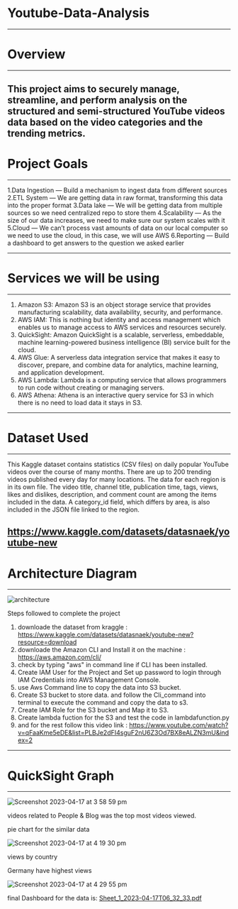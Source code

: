 # Youtube-Data-Analysis
----------------------------------------------------------------
# Overview
----------------------------------------------------------------
This project aims to securely manage, streamline, and perform analysis on the structured and semi-structured YouTube videos data based on the video categories and the trending metrics.
----------------------------------------------------------------
# Project Goals
----------------------------------------------------------------
1.Data Ingestion — Build a mechanism to ingest data from different sources
2.ETL System — We are getting data in raw format, transforming this data into the proper format
3.Data lake — We will be getting data from multiple sources so we need centralized repo to store them
4.Scalability — As the size of our data increases, we need to make sure our system scales with it
5.Cloud — We can’t process vast amounts of data on our local computer so we need to use the cloud, in this case, we will use AWS
6.Reporting — Build a dashboard to get answers to the question we asked earlier

----------------------------------------------------------------
# Services we will be using
----------------------------------------------------------------

1. Amazon S3: Amazon S3 is an object storage service that provides manufacturing scalability, data availability, security, and performance.
2. AWS IAM: This is nothing but identity and access management which enables us to manage access to AWS services and resources securely.
3. QuickSight: Amazon QuickSight is a scalable, serverless, embeddable, machine learning-powered business intelligence (BI) service built for the cloud.
4. AWS Glue: A serverless data integration service that makes it easy to discover, prepare, and combine data for analytics, machine learning, and application development.
5. AWS Lambda: Lambda is a computing service that allows programmers to run code without creating or managing servers.
6. AWS Athena: Athena is an interactive query service for S3 in which there is no need to load data it stays in S3.
----------------------------------------------------------------
 # Dataset Used
 ----------------------------------------------------------------
This Kaggle dataset contains statistics (CSV files) on daily popular YouTube videos over the course of many months. There are up to 200 trending videos published every day for many locations. The data for each region is in its own file. The video title, channel title, publication time, tags, views, likes and dislikes, description, and comment count are among the items included in the data. A category_id field, which differs by area, is also included in the JSON file linked to the region.

https://www.kaggle.com/datasets/datasnaek/youtube-new
----------------------------------------------------------------
# Architecture Diagram
----------------------------------------------------------------
![architecture](https://user-images.githubusercontent.com/100506830/229491097-a335fdcd-e70d-4e30-954f-20a066c73d78.jpeg)

Steps followed to complete the project
1. downloade the dataset from kraggle : https://www.kaggle.com/datasets/datasnaek/youtube-new?resource=download
2. downloade the Amazon CLI and Install it on the machine : https://aws.amazon.com/cli/
3. check by typing "aws" in command line if CLI has been installed.
4. Create IAM User for the Project and Set up password to login through IAM Credentials into AWS Management Console.
5. use Aws Command line to copy the data into S3 bucket.
6. Create S3 bucket to store data. and follow the Cli_command into terminal to execute the command and copy the data to s3.
7. Create IAM Role for the S3 bucket and Map it to S3.
8. Create lambda fuction for the S3 and test the code in lambdafunction.py
9. and for the rest follow this video link : https://www.youtube.com/watch?v=qFaaKme5eDE&list=PLBJe2dFI4sguF2nU6Z3Od7BX8eALZN3mU&index=2

----------------------------------------------------------------
# QuickSight Graph 
----------------------------------------------------------------
![Screenshot 2023-04-17 at 3 58 59 pm](https://user-images.githubusercontent.com/100506830/232397391-a5577175-ffb0-49b9-ab31-5122be351e6b.png)

videos related to People & Blog was the top most videos viewed.

pie chart for the similar data

![Screenshot 2023-04-17 at 4 19 30 pm](https://user-images.githubusercontent.com/100506830/232402296-1c2fc121-a2cb-44f6-968c-17350a42d34d.png)

views by country

Germany have highest views

![Screenshot 2023-04-17 at 4 29 55 pm](https://user-images.githubusercontent.com/100506830/232402651-65633454-bc88-4ff9-bfb6-5960970bf9c4.png)


final Dashboard for the data is:
[Sheet_1_2023-04-17T06_32_33.pdf](https://github.com/chamolipallav/Youtube-Data-Analysis/files/11246993/Sheet_1_2023-04-17T06_32_33.pdf)


